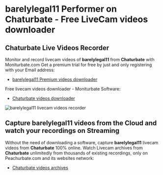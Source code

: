 # barelylegal11 Performer on Chaturbate - Free LiveCam videos downloader

## Chaturbate Live Videos Recorder

Monitor and record livecam videos of **barelylegal11** from **Chaturbate** with Moniturbate.com
Get a premium trial for free by just and only registering with your Email address:
* [barelylegal11 Premium videos downloader](https://moniturbate.com/request-demo-licence-key.html)

Free livecam videos downloader - Moniturbate Software:
* [Chaturbate videos downloader](https://moniturbate.com/moniturbate-download-software.html)

![barelylegal11 livecam videos recorder](https://peachurnet.com/templates/moniturbate-software.png)


## Capture barelylegal11 videos from the Cloud and watch your recordings on Streaming

Without the need of downloading a software, capture **barelylegal11** livecam videos from **Chaturbate** 100% online.
Watch Livecam archives from **Chaturbate** unlimitedly from thousands of existing recordings, only on Peachurbate.com and its websites network:
* [Chaturbate videos archives](https://peachurnet.com/)